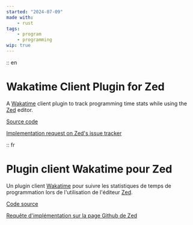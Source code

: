 ```yaml
---
started: "2024-07-09"
made with:
    - rust
tags:
    - program
    - programming
wip: true
---
```


:: en

# Wakatime Client Plugin for Zed

A [Wakatime](https://wakatime.com) client plugin to track programming time stats while using the [Zed](https://zed.dev) editor.

[Source code](https://github.com/ewen-lbh/zed-wakatime.git)

[Implementation request on Zed's issue tracker](https://github.com/zed-industries/extensions/issues/497)

:: fr

# Plugin client Wakatime pour Zed

Un plugin client [Wakatime](https://wakatime.com) pour suivre les statistiques de temps de programmation lors de l'utilisation de l'éditeur [Zed](https://zed.dev).

[Code source](https://github.com/ewen-lbh/zed-wakatime.git)

[Requête d'implémentation sur la page Github de Zed](https://github.com/zed-industries/extensions/issues/497)
